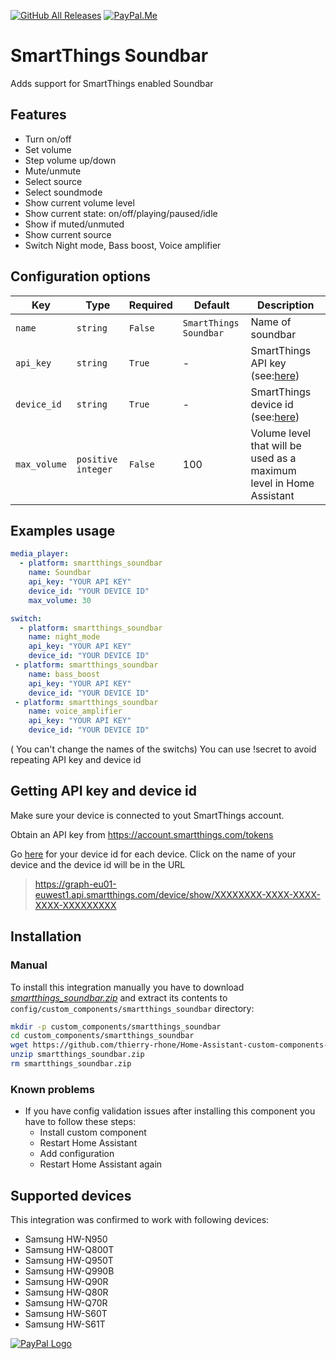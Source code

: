 [![GitHub All Releases][downloads_total_shield]][releases]
[![PayPal.Me][paypal_me_shield]][paypal_me]

# SmartThings Soundbar

Adds support for SmartThings enabled Soundbar

## Features

- Turn on/off
- Set volume
- Step volume up/down
- Mute/unmute
- Select source
- Select soundmode
- Show current volume level
- Show current state: on/off/playing/paused/idle
- Show if muted/unmuted
- Show current source
- Switch Night mode, Bass boost, Voice amplifier

## Configuration options

| Key          | Type               | Required | Default                | Description                                                                                                                                               |
| -------------- | -------------------- | ---------- | ------------------------ | ----------------------------------------------------------------------------------------------------------------------------------------------------------- |
| `name`       | `string`           | `False`  | `SmartThings Soundbar` | Name of soundbar                                                                                                                                          |
| `api_key`    | `string`           | `True`   | -                      | SmartThings API key (see:[here](https://github.com/PiotrMachowski/Home-Assistant-custom-components-SmartThings-Soundbar#getting-api-key-and-device-id))   |
| `device_id`  | `string`           | `True`   | -                      | SmartThings device id (see:[here](https://github.com/PiotrMachowski/Home-Assistant-custom-components-SmartThings-Soundbar#getting-api-key-and-device-id)) |
| `max_volume` | `positive integer` | `False`  | 100                    | Volume level that will be used as a maximum level in Home Assistant                                                                                       |

## Examples usage

```yaml
media_player:
  - platform: smartthings_soundbar
    name: Soundbar
    api_key: "YOUR API KEY"
    device_id: "YOUR DEVICE ID"
    max_volume: 30
```

```yaml
switch:
  - platform: smartthings_soundbar
    name: night_mode
    api_key: "YOUR API KEY"
    device_id: "YOUR DEVICE ID"
 - platform: smartthings_soundbar
    name: bass_boost
    api_key: "YOUR API KEY"
    device_id: "YOUR DEVICE ID"
 - platform: smartthings_soundbar
    name: voice_amplifier
    api_key: "YOUR API KEY"
    device_id: "YOUR DEVICE ID"
```

( You can't change the names of the switchs)
You can use !secret to avoid repeating API key and device id



## Getting API key and device id

Make sure your device is connected to yout SmartThings account.

Obtain an API key from https://account.smartthings.com/tokens

Go [here](https://graph-eu01-euwest1.api.smartthings.com/device/list) for your device id for each device. Click on the name of your device and the device id will be in the URL

> https://graph-eu01-euwest1.api.smartthings.com/device/show/XXXXXXXX-XXXX-XXXX-XXXX-XXXXXXXXX

## Installation

### Manual

To install this integration manually you have to download [*smartthings_soundbar.zip*](https://github.com/PiotrMachowski/Home-Assistant-custom-components-SmartThings-Soundbar/releases/latest/download/smartthings_soundbar.zip) and extract its contents to `config/custom_components/smartthings_soundbar` directory:

```bash
mkdir -p custom_components/smartthings_soundbar
cd custom_components/smartthings_soundbar
wget https://github.com/thierry-rhone/Home-Assistant-custom-components-SmartThings-Soundbar/releases/latest/download/smartthings_soundbar.zip
unzip smartthings_soundbar.zip
rm smartthings_soundbar.zip
```

### Known problems

* If you have config validation issues after installing this component you have to follow these steps:
  * Install custom component
  * Restart Home Assistant
  * Add configuration
  * Restart Home Assistant again

## Supported devices

This integration was confirmed to work with following devices:

- Samsung HW-N950
- Samsung HW-Q800T
- Samsung HW-Q950T
- Samsung HW-Q990B
- Samsung HW-Q90R
- Samsung HW-Q80R
- Samsung HW-Q70R
- Samsung HW-S60T
- Samsung HW-S61T


<a href="https://paypal.me/thierryBourbon" target="_blank"><img src="https://www.paypalobjects.com/webstatic/mktg/logo/pp_cc_mark_37x23.jpg" border="0" alt="PayPal Logo" style="height: auto !important;width: auto !important;"></a>

[releases_shield]: https://img.shields.io/github/release/thierry-rhone/Home-Assistant-custom-components-SmartThings-Soundbar.svg?style=popout
[releases]: https://github.com/thierry-rhone/Home-Assistant-custom-components-SmartThings-Soundbar/releases
[downloads_total_shield]: https://img.shields.io/github/downloads/thierry-rhone/Home-Assistant-custom-components-SmartThings-Soundbar/total
[paypal_me_shield]: https://img.shields.io/static/v1.svg?label=%20&message=PayPal.Me&logo=paypal
[paypal_me]: https://paypal.me/thierryBourbon

